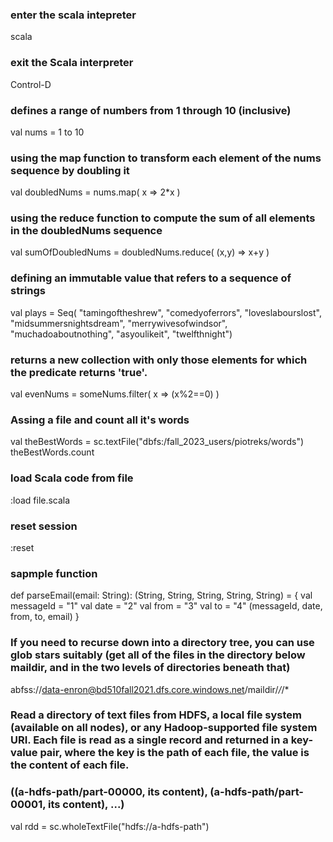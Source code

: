 ### enter the scala intepreter
scala

### exit the Scala interpreter
Control-D

### defines a range of numbers from 1 through 10 (inclusive)
val nums = 1 to 10

### using the map function to transform each element of the nums sequence by doubling it
val doubledNums = nums.map( x => 2*x )

### using the reduce function to compute the sum of all elements in the doubledNums sequence
val sumOfDoubledNums = doubledNums.reduce( (x,y) => x+y )

### defining an immutable value that refers to a sequence of strings
val plays = Seq(
    "tamingoftheshrew", "comedyoferrors", "loveslabourslost", "midsummersnightsdream",
    "merrywivesofwindsor", "muchadoaboutnothing", "asyoulikeit", "twelfthnight")
	
### returns a new collection with only those elements for which the predicate returns 'true'.
val evenNums = someNums.filter( x => (x%2==0) )

### Assing a file and count all it's words
val theBestWords = sc.textFile("dbfs:/fall_2023_users/piotreks/words")
theBestWords.count

### load Scala code from file
:load file.scala

### reset session
:reset

### sapmple function
def parseEmail(email: String): (String, String, String, String, String) = {
    val messageId = "1"
    val date = "2"
    val from = "3"
    val to = "4"
    (messageId, date, from, to, email)
}

### If you need to recurse down into a directory tree, you can use glob stars suitably (get all of the files in the directory below maildir, and in the two levels of directories beneath that)
abfss://data-enron@bd510fall2021.dfs.core.windows.net/maildir/*/*/*

### Read a directory of text files from HDFS, a local file system (available on all nodes), or any Hadoop-supported file system URI. Each file is read as a single record and returned in a key-value pair, where the key is the path of each file, the value is the content of each file. 
### ((a-hdfs-path/part-00000, its content), (a-hdfs-path/part-00001, its content), ...)
val rdd = sc.wholeTextFile("hdfs://a-hdfs-path")





	
